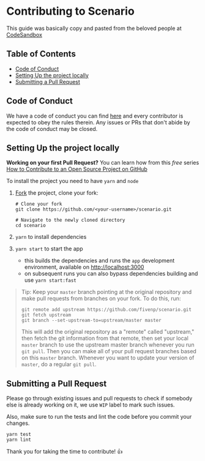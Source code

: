 # Contributing to Scenario

This guide was basically copy and pasted from the beloved people at [CodeSandbox](https://codesandbox.io)

## Table of Contents

- [Code of Conduct](#code-of-conduct)
- [Setting Up the project locally](#setting-up-the-project-locally)
- [Submitting a Pull Request](#submitting-a-pull-request)

## Code of Conduct

We have a code of conduct you can find [here](https://github.com/fivenp/scenario/blob/master/CODE_OF_CONDUCT.md) and every contributor is expected to obey the rules therein. Any issues or PRs that don't abide by the code of conduct may be closed.

## Setting Up the project locally

**Working on your first Pull Request?** You can learn how from this _free_ series [How to Contribute to an Open Source Project on GitHub](https://egghead.io/series/how-to-contribute-to-an-open-source-project-on-github)

To install the project you need to have `yarn` and `node`

1.  [Fork](https://help.github.com/articles/fork-a-repo/) the project, clone your fork:

    ```
    # Clone your fork
    git clone https://github.com/<your-username>/scenario.git

    # Navigate to the newly cloned directory
    cd scenario
    ```

2.  `yarn` to install dependencies
3.  `yarn start` to start the app
    - this builds the dependencies and runs the `app` development environment, available on [http://localhost:3000](http://localhost:3000)
    - on subsequent runs you can also bypass dependencies building and use `yarn start:fast`

> Tip: Keep your `master` branch pointing at the original repository and make
> pull requests from branches on your fork. To do this, run:
>
> ```
> git remote add upstream https://github.com/fivenp/scenario.git
> git fetch upstream
> git branch --set-upstream-to=upstream/master master
> ```
>
> This will add the original repository as a "remote" called "upstream,"
> then fetch the git information from that remote, then set your local `master`
> branch to use the upstream master branch whenever you run `git pull`.
> Then you can make all of your pull request branches based on this `master`
> branch. Whenever you want to update your version of `master`, do a regular
> `git pull`.

## Submitting a Pull Request

Please go through existing issues and pull requests to check if somebody else is already working on it, we use `WIP` label to mark such issues.

Also, make sure to run the tests and lint the code before you commit your changes.

```
yarn test
yarn lint
```

Thank you for taking the time to contribute! :+1:
